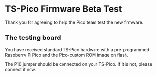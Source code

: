 # TS-Pico Firmware Beta Test 
Thank you for agreeing to help the Pico team test the new firmware.

## The testing board

You have received standard TS-Pico hardware with a pre-programmed Raspberry Pi Pico and the Pico-custom ROM image on flash. 

The P10 jumper should be connected on your TS-Pico. If it is not, please connect it now.
